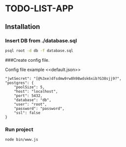 # TODO-LIST-APP

## Installation

### Insert DB from ./database.sql
```bash
psql root -d db -f database.sql
```

###Create config file.

Config file example <<default.json>>
```
"jwtSecret": "[@%3xe)dfsdmw9rw8h98wdsk6xib?G38sjj9?",
"postgres": {
    "poolSize": 5,
    "host": "localhost",
    "port": 5432,
    "database": "db",
    "user": "root",
    "password": "password",
    "ssl": false
}
```

### Run project
```bash
node bin/www.js
```
